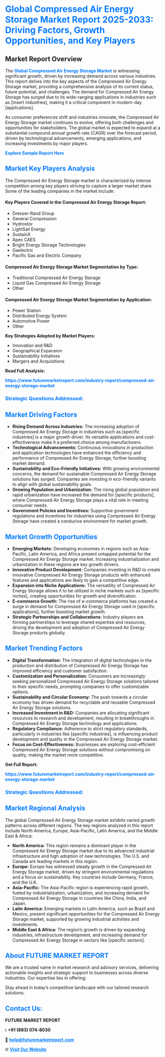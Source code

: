 <h1 style="color: #007BFF;">Global Compressed Air Energy Storage Market Report 2025-2033: Driving Factors, Growth Opportunities, and Key Players</h1>

<section id="overview">
<h2>Market Report Overview</h2>
<p>The <a href="https://www.futuremarketreport.com/industry-report/compressed-air-energy-storage-market" style="color: #007BFF; text-decoration: none;"><strong>Global Compressed Air Energy Storage Market</strong></a> is witnessing significant growth, driven by increasing demand across various industries. This report delves into the key aspects of the Compressed Air Energy Storage market, providing a comprehensive analysis of its current status, future potential, and challenges. The demand for Compressed Air Energy Storage has surged due to its wide-ranging applications in industries such as [insert industries], making it a critical component in modern-day [applications].</p>
<p>As consumer preferences shift and industries innovate, the Compressed Air Energy Storage market continues to evolve, offering both challenges and opportunities for stakeholders. The global market is expected to expand at a substantial compound annual growth rate (CAGR) over the forecast period, driven by technological advancements, emerging applications, and increasing investments by major players.</p>
</section>

<section id="overview">
<p><a href="https://www.futuremarketreport.com/request-sample/reportId=107182" style="color: #007BFF; text-decoration: none;"><strong>Explore Sample Report Here</strong></a></p>
</section>

<section id="key-players">
<h2 style="color: #007BFF;">Market Key Players Analysis</h2>
<p>The Compressed Air Energy Storage market is characterized by intense competition among key players striving to capture a larger market share. Some of the leading companies in the market include:</p>
<h4>Key Players Covered in the Compressed Air Energy Storage Report:</h4>
<ul><li>Dresser-Rand Group</li><li>General Compression</li><li>Hydrostor</li><li>LightSail Energy</li><li>SustainX</li><li>Apex CAES</li><li>Bright Energy Storage Technologies</li><li>Gaelectric</li><li>Pacific Gas and Electric Company</li></ul>
<h4>Compressed Air Energy Storage Market Segmentation by Type:</h4>
<ul><li>Traditional Compressed Air Energy Storage</li><li>Liquid Gas Compressed Air Energy Storage</li><li>Other</li></ul>

<h4>Compressed Air Energy Storage Market Segmentation by Application:</h4>
<ul><li>Power Station</li><li>Distributed Energy System</li><li>Automotive Power</li><li>Other</li></ul>
<p><strong>Key Strategies Adopted by Market Players:</strong></p>
<ul>
<li>Innovation and R&D</li>
<li>Geographical Expansion</li>
<li>Sustainability Initiatives</li>
<li>Mergers and Acquisitions</li>
</ul>
</section>

<section>
<p><strong>Read Full Analysis: </strong></p><a href="https://www.futuremarketreport.com/industry-report/compressed-air-energy-storage-market" style="color: #007BFF; text-decoration: none;"><strong>https://www.futuremarketreport.com/industry-report/compressed-air-energy-storage-market</strong></a>
<h3 style="color: #007BFF;">Strategic Questions Addressed:</h3>
</section>

<section id="driving-factors">
<h2 style="color: #007BFF;">Market Driving Factors</h2>
<ul>
<li><strong>Rising Demand Across Industries:</strong> The increasing adoption of Compressed Air Energy Storage in industries such as [specific industries] is a major growth driver. Its versatile applications and cost-effectiveness make it a preferred choice among manufacturers.</li>
<li><strong>Technological Advancements:</strong> Continuous innovations in production and application technologies have enhanced the efficiency and performance of Compressed Air Energy Storage, further boosting market demand.</li>
<li><strong>Sustainability and Eco-Friendly Initiatives:</strong> With growing environmental concerns, the demand for sustainable Compressed Air Energy Storage solutions has surged. Companies are investing in eco-friendly variants to align with global sustainability goals.</li>
<li><strong>Growing Population and Urbanization:</strong> The rising global population and rapid urbanization have increased the demand for [specific products], where Compressed Air Energy Storage plays a vital role in meeting consumer needs.</li>
<li><strong>Government Policies and Incentives:</strong> Supportive government regulations and incentives for industries using Compressed Air Energy Storage have created a conducive environment for market growth.</li>
</ul>
</section>

<section id="growth-opportunities">
<h2 style="color: #007BFF;">Market Growth Opportunities</h2>
<ul>
<li><strong>Emerging Markets:</strong> Developing economies in regions such as Asia-Pacific, Latin America, and Africa present untapped potential for the Compressed Air Energy Storage market. Increasing industrialization and urbanization in these regions are key growth drivers.</li>
<li><strong>Innovative Product Development:</strong> Companies investing in R&D to create innovative Compressed Air Energy Storage products with enhanced features and applications are likely to gain a competitive edge.</li>
<li><strong>Expansion into Niche Applications:</strong> The versatility of Compressed Air Energy Storage allows it to be utilized in niche markets such as [specific niches], creating opportunities for growth and diversification.</li>
<li><strong>E-commerce Growth:</strong> The rise of e-commerce platforms has created a surge in demand for Compressed Air Energy Storage used in [specific applications], further boosting market growth.</li>
<li><strong>Strategic Partnerships and Collaborations:</strong> Industry players are forming partnerships to leverage shared expertise and resources, driving the development and adoption of Compressed Air Energy Storage products globally.</li>
</ul>
</section>

<section id="trending-factors">
<h2 style="color: #007BFF;">Market Trending Factors</h2>
<ul>
<li><strong>Digital Transformation:</strong> The integration of digital technologies in the production and distribution of Compressed Air Energy Storage has improved efficiency and customer satisfaction.</li>
<li><strong>Customization and Personalization:</strong> Consumers are increasingly seeking personalized Compressed Air Energy Storage solutions tailored to their specific needs, prompting companies to offer customizable options.</li>
<li><strong>Sustainability and Circular Economy:</strong> The push towards a circular economy has driven demand for recyclable and reusable Compressed Air Energy Storage solutions.</li>
<li><strong>Increased Investment in R&D:</strong> Companies are allocating significant resources to research and development, resulting in breakthroughs in Compressed Air Energy Storage technology and applications.</li>
<li><strong>Regulatory Compliance:</strong> Adherence to strict regulatory standards, particularly in industries like [specific industries], is influencing product development and quality in the Compressed Air Energy Storage market.</li>
<li><strong>Focus on Cost-Effectiveness:</strong> Businesses are exploring cost-efficient Compressed Air Energy Storage solutions without compromising on quality, making the market more competitive.</li>
</ul>
</section>

<section>
<p><strong>Get Full Report: </strong></p><a href="https://www.futuremarketreport.com/industry-report/compressed-air-energy-storage-market" style="color: #007BFF; text-decoration: none;"><strong>https://www.futuremarketreport.com/industry-report/compressed-air-energy-storage-market</strong></a>
<h3 style="color: #007BFF;">Strategic Questions Addressed:</h3>
</section>


<section id="regional-analysis">
<h2 style="color: #007BFF;">Market Regional Analysis</h2>
<p>The global Compressed Air Energy Storage market exhibits varied growth patterns across different regions. The key regions analyzed in this report include North America, Europe, Asia-Pacific, Latin America, and the Middle East & Africa:</p>
<ul>
<li><strong>North America:</strong> This region remains a dominant player in the Compressed Air Energy Storage market due to its advanced industrial infrastructure and high adoption of new technologies. The U.S. and Canada are leading markets in this region.</li>
<li><strong>Europe:</strong> Europe has witnessed steady growth in the Compressed Air Energy Storage market, driven by stringent environmental regulations and a focus on sustainability. Key countries include Germany, France, and the U.K.</li>
<li><strong>Asia-Pacific:</strong> The Asia-Pacific region is experiencing rapid growth, fueled by industrialization, urbanization, and increasing demand for Compressed Air Energy Storage in countries like China, India, and Japan.</li>
<li><strong>Latin America:</strong> Emerging markets in Latin America, such as Brazil and Mexico, present significant opportunities for the Compressed Air Energy Storage market, supported by growing industrial activities and investments.</li>
<li><strong>Middle East & Africa:</strong> The region’s growth is driven by expanding industries, infrastructure development, and increasing demand for Compressed Air Energy Storage in sectors like [specific sectors].</li>
</ul>
</section>

<footer>
<h2 style="color: #007BFF;">About FUTURE MARKET REPORT</h2>
<p>We are a trusted name in market research and advisory services, delivering actionable insights and strategic support to businesses across diverse industries. Our expertise lies in offering:</p>

<p>Stay ahead in today’s competitive landscape with our tailored research solutions.</p>

<h2 style="color: #007BFF;">Contact Us:</h2>
<p><strong>FUTURE MARKET REPORT</strong></p>
<p>📞 <strong>+91 (883) 074-8030</strong></p>
<p>📧 <strong><a href="mailto:help@futuremarketreport.com" style="color: #007BFF;">help@futuremarketreport.com</a></strong></p>
<p>🌐 <strong><a href="https://www.futuremarketreport.com/" style="color: #007BFF;">Visit Our Website</a></strong></p>
</footer>